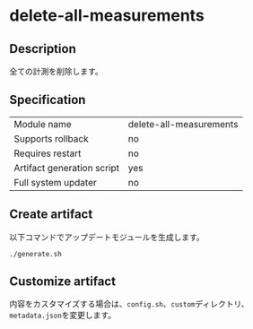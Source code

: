 # delete-all-measurements

## Description

全ての計測を削除します。

## Specification

|||
| --- | --- |
| Module name | delete-all-measurements |
| Supports rollback | no |
| Requires restart | no |
| Artifact generation script | yes |
| Full system updater | no |

## Create artifact

以下コマンドでアップデートモジュールを生成します。

    ./generate.sh

## Customize artifact

内容をカスタマイズする場合は、`config.sh`、`custom`ディレクトリ、`metadata.json`を変更します。
